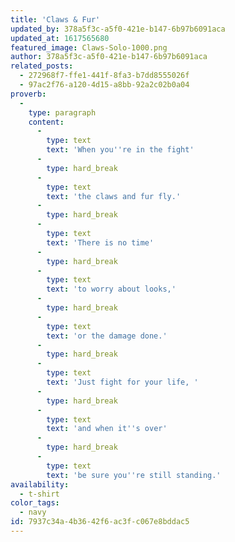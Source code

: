 ```yaml
---
title: 'Claws & Fur'
updated_by: 378a5f3c-a5f0-421e-b147-6b97b6091aca
updated_at: 1617565680
featured_image: Claws-Solo-1000.png
author: 378a5f3c-a5f0-421e-b147-6b97b6091aca
related_posts:
  - 272968f7-ffe1-441f-8fa3-b7dd8555026f
  - 97ac2f76-a120-4d15-a8bb-92a2c02b0a04
proverb:
  -
    type: paragraph
    content:
      -
        type: text
        text: 'When you''re in the fight'
      -
        type: hard_break
      -
        type: text
        text: 'the claws and fur fly.'
      -
        type: hard_break
      -
        type: text
        text: 'There is no time'
      -
        type: hard_break
      -
        type: text
        text: 'to worry about looks,'
      -
        type: hard_break
      -
        type: text
        text: 'or the damage done.'
      -
        type: hard_break
      -
        type: text
        text: 'Just fight for your life, '
      -
        type: hard_break
      -
        type: text
        text: 'and when it''s over'
      -
        type: hard_break
      -
        type: text
        text: 'be sure you''re still standing.'
availability:
  - t-shirt
color_tags:
  - navy
id: 7937c34a-4b36-42f6-ac3f-c067e8bddac5
---
```

